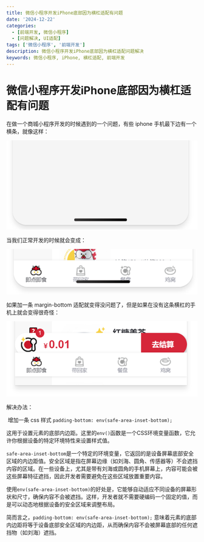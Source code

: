 ```yaml
---
title: 微信小程序开发iPhone底部因为横杠适配有问题
date: '2024-12-22'
categories: 
  - [前端开发, 微信小程序]
  - [问题解决, UI适配]
tags: ['微信小程序', '前端开发']
description: 微信小程序开发iPhone底部因为横杠适配问题解决
keywords: 微信小程序, iPhone, 横杠适配, 前端开发
---
```


# 微信小程序开发iPhone底部因为横杠适配有问题

在做一个商城小程序开发的时候遇到的一个问题，有些 iphone 手机最下边有一个横条，就像这样：

![wechatminiapp](images/wechat-miniapp/wechatminiapp.png)

当我们正常开发的时候就会变成：

![wechatminiapp2](images/wechat-miniapp/wechatminiapp2.png)

如果加一条 margin-bottom 适配就变得没问题了，但是如果在没有这条横杠的手机上就会变得很奇怪：

![wechatminiapp3](images/wechat-miniapp/wechatminiapp3.png)

解决办法：

​		增加一条 css 样式 `padding-bottom: env(safe-area-inset-bottom);`

​		这用于设置元素的底部内边距。这里的`env()`函数是一个CSS环境变量函数，它允许你根据设备的特定环境特性来设置样式值。

`safe-area-inset-bottom`是一个特定的环境变量，它返回的是设备屏幕底部安全区域的内边距值。安全区域是指在屏幕边缘（如刘海、圆角、传感器等）不会遮挡内容的区域。在一些设备上，尤其是带有刘海或圆角的手机屏幕上，内容可能会被这些屏幕特征遮挡，因此开发者需要避免在这些区域放置重要内容。

使用`env(safe-area-inset-bottom)`的好处是，它能够自动适应不同设备的屏幕形状和尺寸，确保内容不会被遮挡。这样，开发者就不需要硬编码一个固定的值，而是可以动态地根据设备的安全区域来调整布局。

简而言之，`padding-bottom: env(safe-area-inset-bottom);` 意味着元素的底部内边距将等于设备底部安全区域的内边距，从而确保内容不会被屏幕底部的任何遮挡物（如刘海）遮挡。